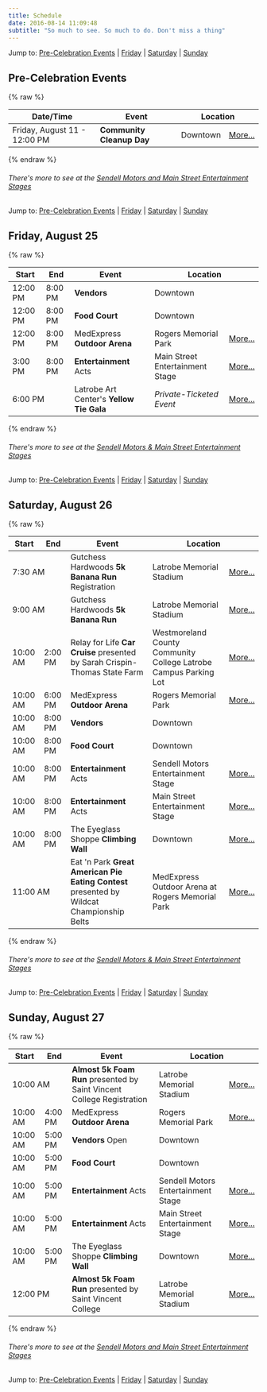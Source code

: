```yaml
---
title: Schedule
date: 2016-08-14 11:09:48
subtitle: "So much to see. So much to do. Don't miss a thing"
---
```


Jump to: [Pre-Celebration Events](#pre-events) | [Friday](#friday) | [Saturday](#saturday) | [Sunday](#sunday)

<a name="pre-events"></a>

## Pre-Celebration Events

{% raw %}
<table class="table table-striped">
  <thead>
    <tr>
      <th>Date/Time</th><th>Event</th><th colspan="2">Location</th>
    </tr>
  </thead>
  <tbody>
    <tr>
      <td>Friday, August 11 - 12:00 PM</td><td><strong>Community Cleanup Day</strong></td><td>Downtown</td><td><a href="/cleanup-day" class="btn btn-primary btn-xs">More...</a></td>
    </tr>
  </tbody>
</table>
{% endraw %}

###### There's more to see at the [Sendell Motors and Main Street Entertainment Stages](/events/entertainment-stage)

Jump to: [Pre-Celebration Events](#pre-events) | [Friday](#friday) | [Saturday](#saturday) | [Sunday](#sunday)

<a name="friday"></a>

## Friday, August 25

{% raw %}
<table class="table table-striped">
  <thead>
    <tr>
      <th>Start</th><th>End</th><th>Event</th><th colspan="2">Location</th>
    </tr>
  </thead>
  <tbody>
    <tr>
      <td>12:00 PM</td><td>8:00 PM</td><td><strong>Vendors</strong></td><td>Downtown</td><td>&nbsp;</td>
    </tr>
    <tr>
      <td>12:00 PM</td><td>8:00 PM</td><td><strong>Food Court</strong></td><td>Downtown</td><td>&nbsp;</td>
    </tr>
    <tr>
      <td>12:00 PM</td><td>8:00 PM</td><td>MedExpress <strong>Outdoor Arena</strong></td><td>Rogers Memorial Park</td><td><a href="/events/outdoor-arena" class="btn btn-primary btn-xs">More...</a></td>
    </tr>
    <tr>
      <td>3:00 PM</td><td>8:00 PM</td><td><strong>Entertainment</strong> Acts</td><td>Main Street Entertainment Stage</td><td><a href="/events/entertainment-stage/#friday" class="btn btn-primary btn-xs">More...</a></td>
    </tr>
    <tr>
      <td colspan="2">6:00 PM</td><td>Latrobe Art Center's <strong>Yellow Tie Gala</strong></td><td><em>Private-Ticketed Event</em></td><td><a href="https://www.latrobeartcenter.org/events-all/2017/7/19/yellow-tie-gala-hosted-by-the-latrobe-art-center" target="_blank" class="btn btn-primary btn-xs">More...</a></td>
    </tr>

  </tbody>
</table>
{% endraw %}

###### There's more to see at the [Sendell Motors & Main Street Entertainment Stages](/entertainment-schedule)

Jump to: [Pre-Celebration Events](#pre-events) | [Friday](#friday) | [Saturday](#saturday) | [Sunday](#sunday)

<a name="saturday"></a>

## Saturday, August 26

{% raw %}
<table class="table table-striped">
  <thead>
    <tr>
      <th>Start</th><th>End</th><th>Event</th><th colspan="2">Location</th>
    </tr>
  </thead>
  <tbody>
    <tr>
      <td colspan="2">7:30 AM</td><td>Gutchess Hardwoods <strong>5k Banana Run</strong> Registration</td><td>Latrobe Memorial Stadium</td><td><a href="/events/5k-banana-run" class="btn btn-primary btn-xs">More...</a></td>
    </tr>
    <tr>
      <td colspan="2">9:00 AM</td><td>Gutchess Hardwoods <strong>5k Banana Run</strong></td><td>Latrobe Memorial Stadium</td><td><a href="/events/5k-banana-run" class="btn btn-primary btn-xs">More...</a></td>
    </tr>
    <tr>
      <td>10:00 AM</td><td>2:00 PM</td><td>Relay for Life <strong>Car Cruise</strong> presented by Sarah Crispin-Thomas State Farm</td><td>Westmoreland County Community College Latrobe Campus Parking Lot</td><td><a href="/events/car-cruise" class="btn btn-primary btn-xs">More...</a></td>
    </tr>
    <tr>
      <td>10:00 AM</td><td>6:00 PM</td><td>MedExpress <strong>Outdoor Arena</strong></td><td>Rogers Memorial Park</td><td><a href="/events/outdoor-arena" class="btn btn-primary btn-xs">More...</a></td>
    </tr>
    <tr>
      <td>10:00 AM</td><td>8:00 PM</td><td><strong>Vendors</strong></td><td>Downtown</td><td></td>
    </tr>
    <tr>
      <td>10:00 AM</td><td>8:00 PM</td><td><strong>Food Court</strong></td><td>Downtown</td><td></td>
    </tr>
    <tr>
      <td>10:00 AM</td><td>8:00 PM</td><td><strong>Entertainment</strong> Acts</td><td>Sendell Motors Entertainment Stage</td><td><a href="/events/entertainment-stage/#saturday" class="btn btn-primary btn-xs">More...</a></td>
    </tr>
    <tr>
      <td>10:00 AM</td><td>8:00 PM</td><td><strong>Entertainment</strong> Acts</td><td>Main Street Entertainment Stage</td><td><a href="/events/entertainment-stage/#saturday" class="btn btn-primary btn-xs">More...</a></td>
    </tr>
    <tr>
      <td>10:00 AM</td><td>8:00 PM</td><td>The Eyeglass Shoppe <strong>Climbing Wall</strong></td><td>Downtown</td><td><a href="/events/climbing-wall" class="btn btn-primary btn-xs">More...</a></td>
    </tr>
    <tr>
      <td colspan="2">11:00 AM</td><td>Eat 'n Park <strong>Great American Pie Eating Contest</strong> presented by Wildcat Championship Belts</td><td>MedExpress Outdoor Arena at Rogers Memorial Park</td><td><a href="/events/pie-eating-contest" class="btn btn-primary btn-xs">More...</a></td>
    </tr>
  </tbody>
</table>
{% endraw %}

###### There's more to see at the [Sendell Motors & Main Street Entertainment Stages](/entertainment-schedule)

Jump to: [Pre-Celebration Events](#pre-events) | [Friday](#friday) | [Saturday](#saturday) | [Sunday](#sunday)

<a name="sunday"></a>

## Sunday, August 27

{% raw %}
<table class="table table-striped">
  <thead>
    <tr>
      <th>Start</th><th>End</th><th>Event</th><th colspan="2">Location</th>
    </tr>
  </thead>
  <tbody>
    <tr>
      <td colspan="2">10:00 AM</td><td><strong>Almost 5k Foam Run</strong> presented by Saint Vincent College Registration</td><td>Latrobe Memorial Stadium</td><td><a href="/events/color-dash" class="btn btn-primary btn-xs">More...</a></td>
    </tr>
    <tr>
      <td>10:00 AM</td><td>4:00 PM</td><td>MedExpress <strong>Outdoor Arena</strong></td><td>Rogers Memorial Park</td><td><a href="/events/outdoor-arena" class="btn btn-primary btn-xs">More...</a></td>
    </tr>
    <tr>
      <td>10:00 AM</td><td>5:00 PM</td><td><strong>Vendors</strong> Open</td><td>Downtown</td><td></td>
    </tr>
    <tr>
      <td>10:00 AM</td><td>5:00 PM</td><td><strong>Food Court</strong></td><td>Downtown</td><td></td>
    </tr>
    <tr>
      <td>10:00 AM</td><td>5:00 PM</td><td><strong>Entertainment</strong> Acts</td><td>Sendell Motors Entertainment Stage</td><td><a href="/events/entertainment-stage/#sunday" class="btn btn-primary btn-xs">More...</a></td>
    </tr>
    <tr>
      <td>10:00 AM</td><td>5:00 PM</td><td><strong>Entertainment</strong> Acts</td><td>Main Street Entertainment Stage</td><td><a href="/events/entertainment-stage/#sunday" class="btn btn-primary btn-xs">More...</a></td>
    </tr>
    <tr>
      <td>10:00 AM</td><td>5:00 PM</td><td>The Eyeglass Shoppe <strong>Climbing Wall</strong></td><td>Downtown</td><td><a href="/events/climbing-wall" class="btn btn-primary btn-xs">More...</a></td>
    </tr>
    <tr>
      <td colspan="2">12:00 PM</td><td><strong>Almost 5k Foam Run</strong> presented by Saint Vincent College</td><td>Latrobe Memorial Stadium</td><td><a href="/events/color-dash" class="btn btn-primary btn-xs">More...</a></td>
    </tr>
  </tbody>
</table>
{% endraw %}

###### There's more to see at the [Sendell Motors and Main Street Entertainment Stages](/events/entertainment-stage)

Jump to: [Pre-Celebration Events](#pre-events) | [Friday](#friday) | [Saturday](#saturday) | [Sunday](#sunday)